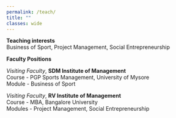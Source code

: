 ```yaml
---
permalink: /teach/
title: ""
classes: wide
---
```

**Teaching interests**  
Business of Sport, Project Management, Social Entrepreneurship

**Faculty Positions**  

*Visiting Faculty*, **SDM Institute of Management**    
Course - PGP Sports Management, University of Mysore   
Module - Business of Sport

*Visiting Faculty*, **RV Institute of Management**     
Course - MBA, Bangalore University     
Modules - Project Management, Social Entrepreneurship
